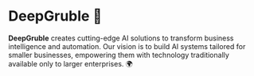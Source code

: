 # DeepGruble 🚀

**DeepGruble** creates cutting-edge AI solutions to transform business intelligence and automation. Our vision is to build AI systems tailored for smaller businesses, empowering them with technology traditionally available only to larger enterprises. 🌍 
